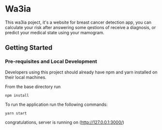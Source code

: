 # Wa3ia 

This wa3ia poject, it's a website for breast cancer detection app, you can calculate your risk after answering some qestions of receive a diagnosis, or predict your medical state using your mamogram.

## Getting Started
### Pre-requisites and Local Development 

Developers using this project should already have npm and yarn installed on their local machines.

From the base directory run 
```
npm install 
```

To run the application run the following commands: 
```
yarn start
```
congratulations, server is running on (http://127.0.0.1:3000/)
